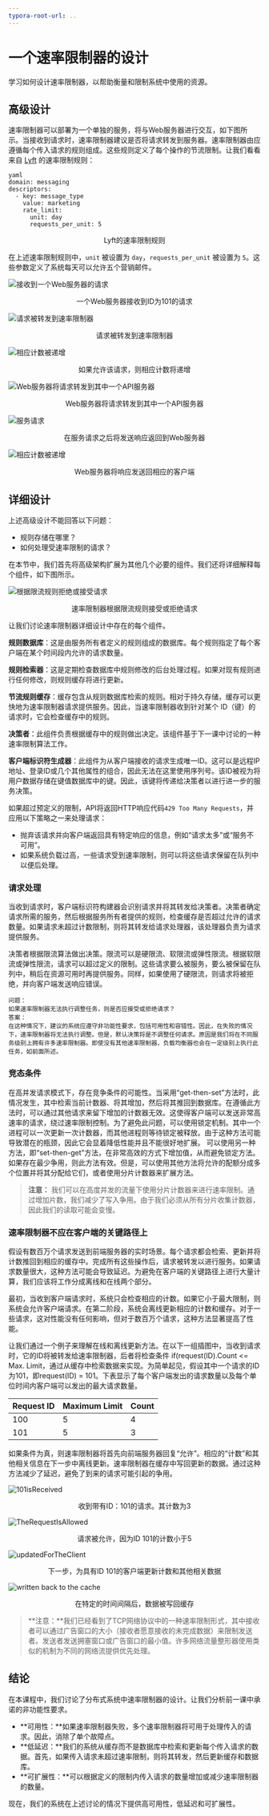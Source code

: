 ```yaml
---
typora-root-url: ..
---
```


# 一个速率限制器的设计

学习如何设计速率限制器，以帮助衡量和限制系统中使用的资源。

## 高级设计

速率限制器可以部署为一个单独的服务，将与Web服务器进行交互，如下图所示。当接收到请求时，速率限制器建议是否将请求转发到服务器。速率限制器由应遵循每个传入请求的规则组成。这些规则定义了每个操作的节流限制。让我们看看来自 [Lyft](https://github.com/envoyproxy/ratelimit) 的速率限制规则：

```
yaml
domain: messaging
descriptors:
  - key: message_type
    value: marketing
    rate_limit:
      unit: day
      requests_per_unit: 5
```

<center>Lyft的速率限制规则</center>

在上述速率限制规则中，`unit` 被设置为 `day`，`requests_per_unit` 被设置为 `5`。这些参数定义了系统每天可以允许五个营销邮件。

![接收到一个Web服务器的请求](/img/19-Rate%20Limiter/ReceivedByOneOfTheWebServers.png)

<center>一个Web服务器接收到ID为101的请求</center>

![请求被转发到速率限制器](/img/19-Rate%20Limiter/TheRequestIsForwardedToTheRateLimiter.png)

<center>请求被转发到速率限制器</center>

![相应计数被递增](/img/19-Rate%20Limiter/CorrespondingCountIsIncremented.png)

<center>如果允许该请求，则相应计数将递增</center>

![Web服务器将请求转发到其中一个API服务器](/img/19-Rate%20Limiter/TheWebServerForwardsTheRequestToOneOfTheAPIServers.png)

<center>Web服务器将请求转发到其中一个API服务器</center>

![服务请求](/img/19-Rate%20Limiter/ServingTheRequest.png)

<center>在服务请求之后将发送响应返回到Web服务器</center>

![相应计数被递增](/img/19-Rate%20Limiter/CorrespondingCountIsIncremented.png)

<center>Web服务器将响应发送回相应的客户端</center>

## 详细设计

上述高级设计不能回答以下问题：

- 规则存储在哪里？
- 如何处理受速率限制的请求？

在本节中，我们首先将高级架构扩展为其他几个必要的组件。我们还将详细解释每个组件，如下图所示。

![根据限流规则拒绝或接受请求](/img/19-Rate%20Limiter/rejectsRequestsBasedOnThrottleRules.png)

<center>速率限制器根据限流规则接受或拒绝请求</center>

让我们讨论速率限制器详细设计中存在的每个组件。

**规则数据库**：这是由服务所有者定义的规则组成的数据库。每个规则指定了每个客户端在某个时间段内允许的请求数量。

**规则检索器**：这是定期检查数据库中规则修改的后台处理过程。如果对现有规则进行任何修改，则规则缓存将进行更新。

**节流规则缓存**：缓存包含从规则数据库检索的规则。相对于持久存储，缓存可以更快地为速率限制器请求提供服务。因此，当速率限制器收到针对某个 ID（键）的请求时，它会检查缓存中的规则。

**决策者**：此组件负责根据缓存中的规则做出决定。该组件基于下一课中讨论的一种速率限制算法工作。

**客户端标识符生成器**：此组件为从客户端接收的请求生成唯一ID。这可以是远程IP地址、登录ID或几个其他属性的组合，因此无法在这里使用序列号。该ID被视为将用户数据存储在键值数据库中的键。因此，该键将传递给决策者以进行进一步的服务决策。

如果超过预定义的限制，API将返回HTTP响应代码`429 Too Many Requests`，并应用以下策略之一来处理请求：  

- 抛弃该请求并向客户端返回具有特定响应的信息，例如“请求太多”或“服务不可用”。  
- 如果系统负载过高，一些请求受到速率限制，则可以将这些请求保留在队列中以便后处理。  

### 请求处理  
当收到请求时，客户端标识符构建器会识别请求并将其转发给决策者。决策者确定请求所需的服务，然后根据服务所有者提供的规则，检查缓存是否超过允许的请求数量。如果请求未超过计数限制，则将其转发给请求处理器，该处理器负责为请求提供服务。

决策者根据限流算法做出决策。限流可以是硬限流、软限流或弹性限流。根据软限流或弹性限流，请求可以超过定义的限制。这些请求要么被服务，要么被保留在队列中，稍后在资源可用时再提供服务。同样，如果使用了硬限流，则请求将被拒绝，并向客户端发送响应错误。

```
问题：
如果速率限制器无法执行调整任务，则是否应接受或拒绝请求？    
答案：
在这种情况下，建议的系统应遵守非功能性要求，包括可用性和容错性。因此，在失败的情况下，速率限制器将无法执行调整。但是，默认决策将是不调整任何请求。原因是我们将在不同服务级别上拥有许多速率限制器。即使没有其他速率限制器，负载均衡器也会在一定级别上执行此任务，如前面所述。  
```

### 竞态条件  
在高并发请求模式下，存在竞争条件的可能性。当采用“get-then-set”方法时，此情况发生，其中检索当前计数器、将其增加，然后将其推回到数据库。在遵循此方法时，可以通过其他请求来留下增加的计数器无效。这使得客户端可以发送非常高速率的请求，绕过速率限制控制。为了避免此问题，可以使用锁定机制。其中一个进程可以一次更新一次计数器，而其他进程则等待锁定被释放。由于这种方法可能导致潜在的瓶颈，因此它会显着降低性能并且不能很好地扩展。 
可以使用另一种方法，即“set-then-get”方法，在非常高效的方式下增加值，从而避免锁定方法。如果存在最少争用，则此方法有效。但是，可以使用其他方法将允许的配额分成多个位置并将其分配给它们，或者使用分片计数器来扩展方法。  
> **注意：** 我们可以在高度并发的流量下使用分片计数器来进行速率限制。通过增加片数，我们减少了写入争用。由于我们必须从所有分片收集计数器，因此我们的读取可能会变慢。  

### 速率限制器不应在客户端的关键路径上  
假设有数百万个请求发送到前端服务器的实时场景。每个请求都会检索、更新并将计数推回到相应的缓存中。完成所有这些操作后，请求被转发以进行服务。如果请求数量很大，这种方法可能会导致延迟。为避免在客户端的关键路径上进行大量计算，我们应该将工作分成离线和在线两个部分。

最初，当收到客户端请求时，系统只会检查相应的计数。如果它小于最大限制，则系统会允许客户端请求。在第二阶段，系统会离线更新相应的计数和缓存。对于一些请求，这对性能没有任何影响，但对于数百万个请求，这种方法显著提高了性能。

让我们通过一个例子来理解在线和离线更新方法。在以下一组插图中，当收到请求时，它的ID将被转发给速率限制器，后者将检查条件 if(request(ID).Count <= Max. Limit，通过从缓存中检索数据来实现。为简单起见，假设其中一个请求的ID为101，即request(ID) = 101。下表显示了每个客户端发出的请求数量以及每个单位时间内客户端可以发出的最大请求数量。

| Request ID | Maximum Limit | Count |
| ---------- | ------------- | ----- |
| 100        | 5             | 4     |
| 101        | 5             | 3     |

如果条件为真，则速率限制器将首先向前端服务器回复“允许”。相应的“计数”和其他相关信息在下一步中离线更新。速率限制器在缓存中写回更新的数据。通过这种方法减少了延迟，避免了到来的请求可能引起的争用。

![101isReceived](/img/19-Rate%20Limiter/101isReceived.png)

<center>收到带有ID：101的请求。其计数为3</center>

![TheRequestIsAllowed](/img/19-Rate%20Limiter/TheRequestIsAllowed.png)

<center>请求被允许，因为ID 101的计数小于5</center>

![updatedForTheClient](/img/19-Rate%20Limiter/updatedForTheClient.png)

<center>下一步，为具有ID 101的客户端更新计数和其他相关数据</center>

![written back to the cache](/img/19-Rate%20Limiter/written%20back%20to%20the%20cache.png)

<center>在特定的时间间隔后，数据被写回缓存</center>

> **注意：**我们已经看到了TCP网络协议中的一种速率限制形式，其中接收者可以通过广告窗口的大小（接收者愿意接收的未完成数据）来限制发送者。发送者发送拥塞窗口或广告窗口的最小值。许多网络流量整形器使用类似的机制为不同的网络流提供优先处理。

## 结论
在本课程中，我们讨论了分布式系统中速率限制器的设计。让我们分析前一课中承诺的非功能性要求。
- **可用性：**如果速率限制器失败，多个速率限制器将可用于处理传入的请求。因此，消除了单个故障点。
- **低延迟：**我们的系统从缓存而不是数据库中检索和更新每个传入请求的数据。首先，如果传入请求未超过速率限制，则将其转发，然后更新缓存和数据库。
- **可扩展性：**可以根据定义的限制内传入请求的数量增加或减少速率限制器的数量。

现在，我们的系统在上述讨论的情况下提供高可用性，低延迟和可扩展性。